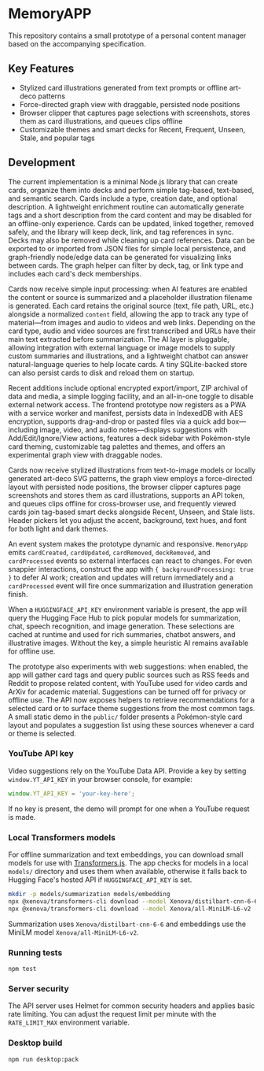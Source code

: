 # MemoryAPP

This repository contains a small prototype of a personal content manager based on the accompanying specification.

## Key Features
- Stylized card illustrations generated from text prompts or offline art-deco patterns
- Force-directed graph view with draggable, persisted node positions
- Browser clipper that captures page selections with screenshots,
  stores them as card illustrations, and queues clips offline
- Customizable themes and smart decks for Recent, Frequent, Unseen, Stale, and popular tags

## Development

The current implementation is a minimal Node.js library that can create cards, organize them into decks and perform simple tag-based, text-based, and semantic search. Cards include a type, creation date, and optional description. A lightweight enrichment routine can automatically generate tags and a short description from the card content and may be disabled for an offline-only experience. Cards can be updated, linked together, removed safely, and the library will keep deck, link, and tag references in sync. Decks may also be removed while cleaning up card references. Data can be exported to or imported from JSON files for simple local persistence, and graph-friendly node/edge data can be generated for visualizing links between cards.
The graph helper can filter by deck, tag, or link type and includes each card's deck memberships.

Cards now receive simple input processing: when AI features are enabled the content or source is summarized and a placeholder illustration filename is generated. Each card retains the original source (text, file path, URL, etc.) alongside a normalized `content` field, allowing the app to track any type of material—from images and audio to videos and web links. Depending on the card type, audio and video sources are first transcribed and URLs have their main text extracted before summarization. The AI layer is pluggable, allowing integration with external language or image models to supply custom summaries and illustrations, and a lightweight chatbot can answer natural-language queries to help locate cards. A tiny SQLite-backed store can also persist cards to disk and reload them on startup.

Recent additions include optional encrypted export/import, ZIP archival of data and media, a simple logging facility, and an all-in-one toggle to disable external network access. The frontend prototype now registers as a PWA with a service worker and manifest, persists data in IndexedDB with AES encryption, supports drag-and-drop or pasted files via a quick add box—including image, video, and audio notes—displays suggestions with Add/Edit/Ignore/View actions, features a deck sidebar with Pokémon-style card theming, customizable tag palettes and themes, and offers an experimental graph view with draggable nodes.

Cards now receive stylized illustrations from text-to-image models or locally generated art-deco SVG patterns, the graph view employs a force-directed layout with persisted node positions, the browser clipper captures page screenshots and stores them as card illustrations, supports an API token, and queues clips offline for cross-browser use, and frequently viewed cards join tag-based smart decks alongside Recent, Unseen, and Stale lists. Header pickers let you adjust the accent, background, text hues, and font for both light and dark themes.

An event system makes the prototype dynamic and responsive. `MemoryApp` emits `cardCreated`, `cardUpdated`, `cardRemoved`, `deckRemoved`, and `cardProcessed` events so external interfaces can react to changes. For even snappier interactions, construct the app with `{ backgroundProcessing: true }` to defer AI work; creation and updates will return immediately and a `cardProcessed` event will fire once summarization and illustration generation finish.

When a `HUGGINGFACE_API_KEY` environment variable is present, the app will query the Hugging Face Hub to pick popular models for summarization, chat, speech recognition, and image generation. These selections are cached at runtime and used for rich summaries, chatbot answers, and illustrative images. Without the key, a simple heuristic AI remains available for offline use.

The prototype also experiments with web suggestions: when enabled, the app will gather card tags and query public sources such as RSS feeds and Reddit to propose related content, with YouTube used for video cards and ArXiv for academic material. Suggestions can be turned off for privacy or offline use. The API now exposes helpers to retrieve recommendations for a selected card or to surface theme suggestions from the most common tags. A small static demo in the `public/` folder presents a Pokémon-style card layout and populates a suggestion list using these sources whenever a card or theme is selected.

### YouTube API key

Video suggestions rely on the YouTube Data API. Provide a key by setting `window.YT_API_KEY` in your browser console, for example:

```js
window.YT_API_KEY = 'your-key-here';
```

If no key is present, the demo will prompt for one when a YouTube request is made.

### Local Transformers models

For offline summarization and text embeddings, you can download small models for use with [Transformers.js](https://github.com/xenova/transformers.js). The app checks for models in a local `models/` directory and uses them when available, otherwise it falls back to Hugging Face's hosted API if `HUGGINGFACE_API_KEY` is set.

```bash
mkdir -p models/summarization models/embedding
npx @xenova/transformers-cli download --model Xenova/distilbart-cnn-6-6 --dir models/summarization
npx @xenova/transformers-cli download --model Xenova/all-MiniLM-L6-v2 --dir models/embedding
```

Summarization uses `Xenova/distilbart-cnn-6-6` and embeddings use the MiniLM model `Xenova/all-MiniLM-L6-v2`.

### Running tests

```
npm test
```

### Server security

The API server uses Helmet for common security headers and applies basic rate limiting.
You can adjust the request limit per minute with the `RATE_LIMIT_MAX` environment variable.

### Desktop build

```
npm run desktop:pack
```
